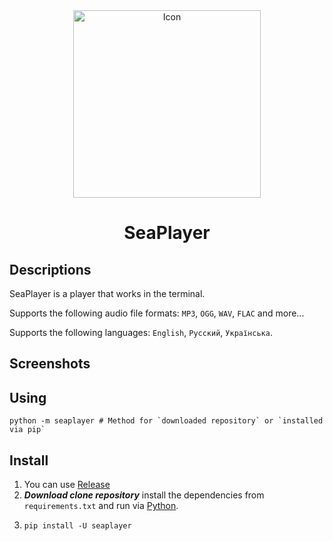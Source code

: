 <div id="header" align="center">
    <img src="https://github.com/romanin-rf/SeaPlayer/assets/60302782/937adcc4-f547-440c-8139-a5f15bffa157" alt="Icon" width="300">
</div>
<div id="header" align="center"><h1>SeaPlayer</h1></div>

## Descriptions
SeaPlayer is a player that works in the terminal.

Supports the following audio file formats: `MP3`, `OGG`, `WAV`, `FLAC` and more...

Supports the following languages: `English`, `Русский`, `Українська`.

## Screenshots
<!-- ![Main Screen](https://github.com/romanin-rf/SeaPlayer/assets/60302782/84e1f498-beab-463b-ba2a-a8a109e607c0) -->
<!-- ![Configurate Screen](https://github.com/romanin-rf/SeaPlayer/assets/60302782/c8f0fa20-b4b8-4858-ac4a-bb8ddb8c0a39) -->

## Using
```shell
python -m seaplayer # Method for `downloaded repository` or `installed via pip`
```

## Install
1. You can use [Release](https://github.com/romanin-rf/sea-player/releases)
2. ***Download clone repository*** install the dependencies from `requirements.txt` and run via [Python](https://www.python.org).
3.  ```
    pip install -U seaplayer
    ```

<!--
### For MIDI playback
In order to play MIDI files you need to install FluidSynth:
- **Windows**: https://github.com/FluidSynth/fluidsynth/releases
    1. **Download** a zip file suitable for your version of Windows.
    1. **Unpack the archive** anywhere, *but it is recommended to put it in a folder `C:\Program Files\FluidSynth`*
    1. **Next**, open `Settings` > `System` > `About the system` > `Additional system parameters` > `Environment variables` > `[Double click on Path]` > `Create` > `[Enter the full path to the folder with FluidSynth]`
    1. **That's it, FluidSynth is installed!**
- **Linux**:
    - **Ubuntu/Debian**:
        ```shell
        sudo apt-get install fluidsynth
        ```
    - **Arch Linux**:
        ```shell
        sudo pacman -S fluidsynth
        ```
- **MacOS**
    - With [Fink](http://www.finkproject.org/):
        ```shell
        fink install fluidsynth
        ```
    - With [Homebrew](https://brew.sh/):
        ```shell
        brew install fluidsynth
        ```
    - With [MacPorts](http://www.macports.org/):
        ```shell
        sudo port install fluidsynth
        ```
-->